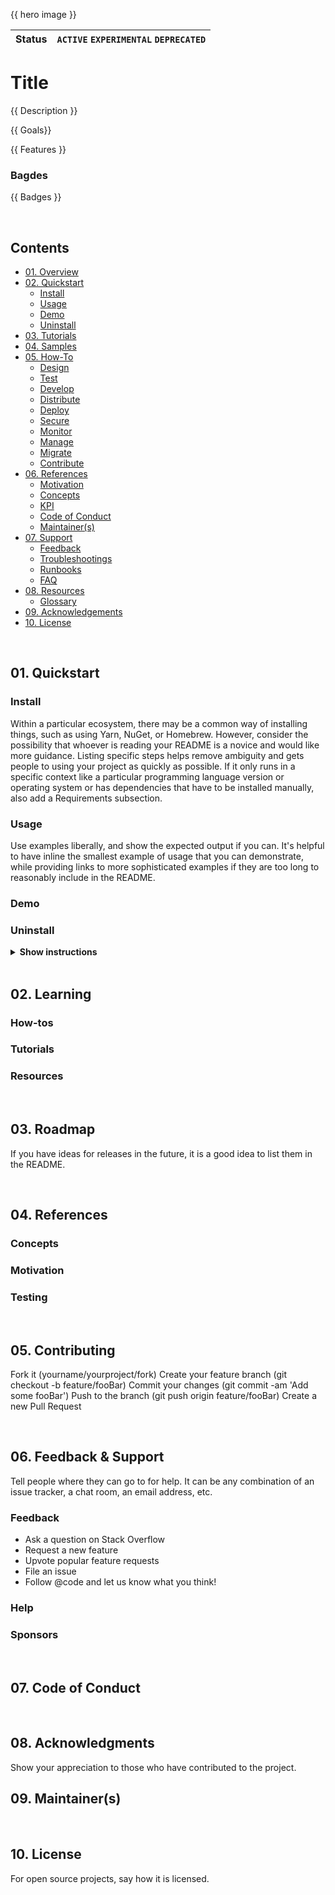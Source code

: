 {{  hero image }}


| Status | `ACTIVE` `EXPERIMENTAL` `DEPRECATED`   |
:--------|:---------------------------------------|

# Title

{{ Description }}

{{ Goals}}

{{ Features }}

### Bagdes
{{ Badges }}

<br>

## Contents
<!-- TOC -->

* [01. Overview](#01)
* [02. Quickstart](#02)
  * [Install](#02.1)
  * [Usage](#02.2)
  * [Demo](#02.3)
  * [Uninstall](#02.4)
* [03. Tutorials](#03)
* [04. Samples](#04)
* [05. How-To](#05)
  * [Design](#05.1)
  * [Test](#05.2)
  * [Develop](#05.3)
  * [Distribute](#05.4)
  * [Deploy](#05.5)
  * [Secure](#05.6)
  * [Monitor](#05.7)  
  * [Manage](#05.8)
  * [Migrate](#05.9)
  * [Contribute](#05.10)
* [06. References](#06)
  * [Motivation](#06.1)
  * [Concepts](#06.2)
  * [KPI](#06.3)
  * [Code of Conduct](#06.4)
  * [Maintainer(s)](#06.5)
* [07. Support](#07)
  * [Feedback](#07.1)
  * [Troubleshootings](#07.2)
  * [Runbooks](#07.3)
  * [FAQ](#07.4)
* [08. Resources](#08)
  * [Glossary](#08.1)
* [09. Acknowledgements](#09)
* [10. License](#10)

<!-- /TOC -->



<br>

## <a name="1"/>01. Quickstart
### <a name="01.1"/>Install
Within a particular ecosystem, there may be a common way of installing things, such as using Yarn, NuGet, or Homebrew. However, consider the possibility that whoever is reading your README is a novice and would like more guidance. Listing specific steps helps remove ambiguity and gets people to using your project as quickly as possible. If it only runs in a specific context like a particular programming language version or operating system or has dependencies that have to be installed manually, also add a Requirements subsection.

### <a name="01.2"/>Usage
Use examples liberally, and show the expected output if you can. It's helpful to have inline the smallest example of usage that you can demonstrate, while providing links to more sophisticated examples if they are too long to reasonably include in the README.

### <a name="01.3"/>Demo
### <a name="01.4"/>Uninstall



<details><summary><b>Show instructions</b></summary>

1. Step 1

2. Step 2

</details>

<br>

## <a name="02"/>02. Learning
### <a name="02.1"/>How-tos
### <a name="02.2"/>Tutorials
### <a name="02.3"/>Resources


<br>

## <a name="03"/>03. Roadmap
If you have ideas for releases in the future, it is a good idea to list them in the README.


<br>

## <a name="04"/>04. References
### <a name="04.1"/>Concepts
### <a name="04.2"/>Motivation
### <a name="04.3"/>Testing

<br>

## <a name="05"/>05. Contributing

Fork it (yourname/yourproject/fork)
Create your feature branch (git checkout -b feature/fooBar)
Commit your changes (git commit -am 'Add some fooBar')
Push to the branch (git push origin feature/fooBar)
Create a new Pull Request

<br>

## <a name="06"/>06. Feedback & Support
Tell people where they can go to for help. It can be any combination of an issue tracker, a chat room, an email address, etc.

### <a name="06.1"/>Feedback

* Ask a question on Stack Overflow
* Request a new feature
* Upvote popular feature requests
* File an issue
* Follow @code and let us know what you think!

### <a name="06.2"/>Help
### <a name="06.3"/>Sponsors

<br>

## <a name="07"/>07. Code of Conduct

<br>

## <a name="08"/>08. Acknowledgments

Show your appreciation to those who have contributed to the project.
<br>

## <a name="09"/>09. Maintainer(s)

<br>

## <a name="00"/>10. License

For open source projects, say how it is licensed.

<!--links 
  start : https://opensource.guide/starting-a-project/
  roadmap : http://www.project-open.com/en/project-open-roadmap
  https://opensource.guide/metrics/
-->
